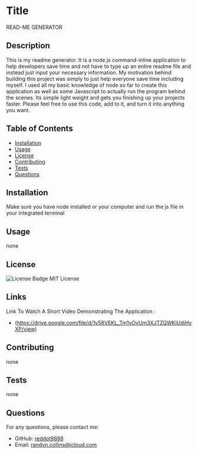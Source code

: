 

# Title
READ-ME GENERATOR

## Description
This is my readme generator. It is a node.js command-inline application to help developers save time and not have to type up an entire readme file and instead just input your necessary information. My motivation behind building this project was simply to just help everyone save time including myself. I used all my basic knowledge of node so far to create this application as well as some Javascript to actually run the program behind the scenes. Its simple light weight and gets you finishing up your projects faster. Please feel free to use this code, add to it, and turn it into anything you want.

## Table of Contents
- [Installation](#installation)
- [Usage](#usage)
- [License](#license)
- [Contributing](#contributing)
- [Tests](#tests)
- [Questions](#questions)

## Installation
Make sure you have node installed or your computer and run the js file in your integrated terminal

## Usage
none

## License
![License Badge](https://img.shields.io/badge/license-MIT-blue.svg)
MIT License

## Links

Link To Watch A Short Video Demonstrating The Application :
- (https://drive.google.com/file/d/1v58VEKL_Tm1yOvUm3XJTZQWKiUdiHyXP/view)

## Contributing
none

## Tests
none

## Questions
For any questions, please contact me:
- GitHub: [reddot9898](https://github.com/reddot9898)
- Email: randyn.collins@icloud.com
